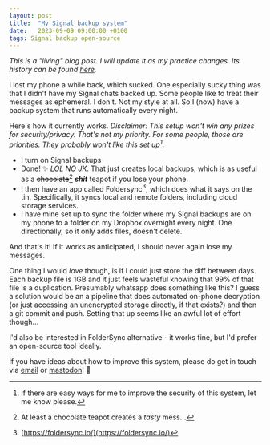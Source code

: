 ```yaml
---
layout: post
title:  "My Signal backup system"
date:   2023-09-09 09:00:00 +0100
tags: Signal backup open-source
---
```


_This is a "living" blog post. I will update it as my practice changes. Its history can be found [here](https://github.com/da5nsy/da5nsy.github.io/blob/master/_posts/2023-09-09-My-Signal-backup-system.md)._

I lost my phone a while back, which sucked.
One especially sucky thing was that I didn't have my Signal chats backed up.
Some people like to treat their messages as ephemeral. I don't. Not my style at all.
So I (now) have a backup system that runs automatically every night.

Here's how it currently works.
_Disclaimer: This setup won't win any prizes for security/privacy. That's not my priority. For some people, those are priorities. They probably won't like this set up[^1]._
- I turn on Signal backups
- Done! ✨ *LOL NO JK*. That just creates local backups, which is as useful as a ~~chocolate~~[^2] ***shit*** teapot if you lose your phone.
- I then have an app called Foldersync[^3], which does what it says on the tin. Specifically, it syncs local and remote folders, including cloud storage services.
- I have mine set up to sync the folder where my Signal backups are on my phone to a folder on my Dropbox overnight every night. One directionally, so it only adds files, doesn't delete.

And that's it! If it works as anticipated, I should never again lose my messages.

One thing I would _love_ though, is if I could just store the diff between days.
Each backup file is 1GB and it just feels wasteful knowing that 99% of that file is a duplication.
Presumably whatsapp does something like this?
I guess a solution would be an a pipeline that does automated on-phone decryption (or just accessing an unencrypted storage directly, if that exists?) and then a git commit and push.
Setting that up seems like an awful lot of effort though...

I'd also be interested in FolderSync alternative - it works fine, but I'd prefer an open-source tool ideally.

If you have ideas about how to improve this system, please do get in touch via [email](mailto:dannygarside@outlook.com) or [mastodon](https://social.coop/@da5nsy)! 🙏

[^1]: If there are easy ways for me to improve the security of this system, let me know please.
[^2]:  At least a chocolate teapot creates a *tasty* mess...
[^3]: [https://foldersync.io/](https://foldersync.io/)

